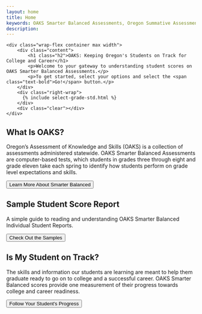 ```yaml
---
layout: home
title: Home
keywords: OAKS Smarter Balanced Assessments, Oregon Summative Assessments, student score reports
description:
---
```



<div id="intro-wrap">

	<div class="wrap-flex container max width">
		<div class="content">
			<h1 class="h2">OAKS: Keeping Oregon's Students on Track for College and Career</h1>
			<p>Welcome to your gateway to understanding student scores on OAKS Smarter Balanced Assessments.</p>
			<p>To get started, select your options and select the <span class="text-bold">Go!</span> button.</p>
		</div>
		<div class="right-wrap">
		  {% include select-grade-std.html %}
		</div>
		<div class="clear"></div>
	</div>
</div>


<div class="blocks wrap-flex container max width">

<div class="block" markdown="1">

## What Is OAKS?

Oregon’s Assessment of Knowledge and Skills (OAKS) is a collection of assessments administered statewide. OAKS Smarter Balanced Assessments are computer-based tests, which students in grades three through eight and grade eleven take each spring to identify how students perform on grade level expectations and skills.

<button role="button" class="btn-blue" data-link="{{ site.baseurl }}/about">Learn More About Smarter Balanced</button>

</div><!-- /.block #about caaspp -->



<div class="block" markdown="1">

## Sample Student Score Report

A simple guide to reading and understanding OAKS Smarter Balanced Individual Student Reports.

<button type="button" class="btn-blue" data-link="{{ site.baseurl }}/sample">Check Out the Samples</button>

</div><!-- /.block #score report guide -->



<div class="block" markdown="1">

## Is My Student on Track?

The skills and information our students are learning are meant to help them graduate ready to go on to college and a successful career. OAKS  Smarter Balanced scores provide one measurement of their progress towards college and career readiness.

<button type="button" class="btn-blue" data-link="{{ site.baseurl }}/progress">Follow Your Student's Progress</button>

</div><!-- /.block #progress -->

<div class="clear"></div>
